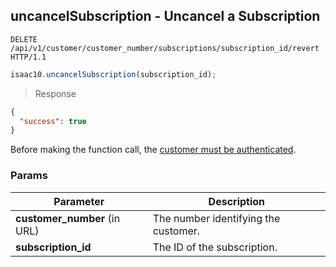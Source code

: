 ## uncancelSubscription - Uncancel a Subscription


```http
DELETE /api/v1/customer/customer_number/subscriptions/subscription_id/revert HTTP/1.1
```

```javascript
isaac10.uncancelSubscription(subscription_id);
```

> Response

```json
{
  "success": true
}
```


<aside class="success">
Before making the function call, the <a href="#customer-authentication">customer must be authenticated</a>.
</aside>

### Params

Parameter | Description
----------|-------------
**customer_number** (in URL) | The number identifying the customer.  
**subscription_id** | The ID of the subscription.
